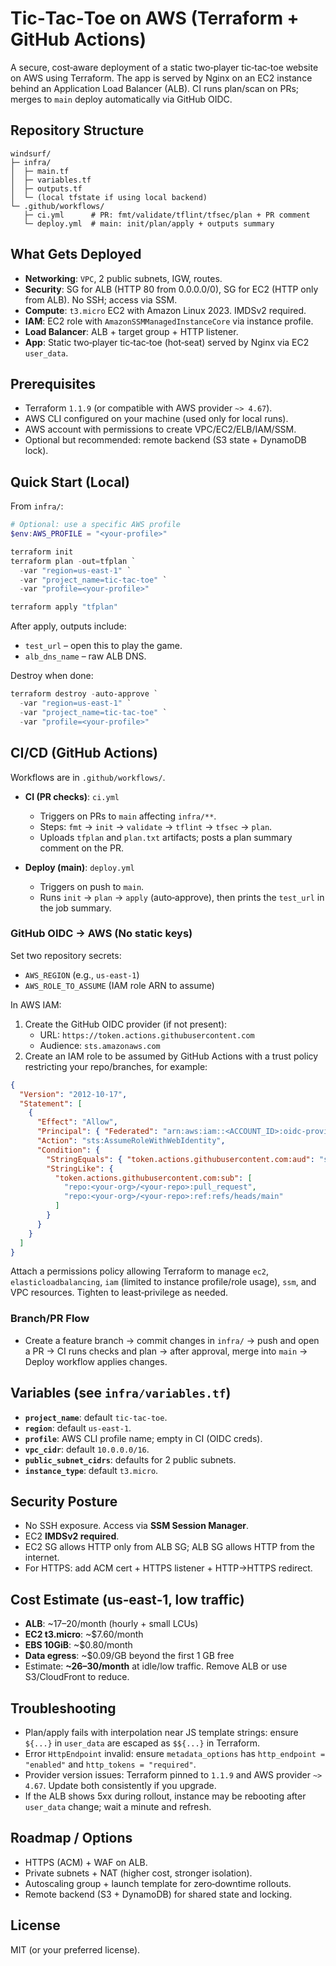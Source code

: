 # Tic‑Tac‑Toe on AWS (Terraform + GitHub Actions)

A secure, cost‑aware deployment of a static two‑player tic‑tac‑toe website on AWS using Terraform. The app is served by Nginx on an EC2 instance behind an Application Load Balancer (ALB). CI runs plan/scan on PRs; merges to `main` deploy automatically via GitHub OIDC.

## Repository Structure
```
windsurf/
├─ infra/
│  ├─ main.tf
│  ├─ variables.tf
│  ├─ outputs.tf
│  └─ (local tfstate if using local backend)
└─ .github/workflows/
   ├─ ci.yml      # PR: fmt/validate/tflint/tfsec/plan + PR comment
   └─ deploy.yml  # main: init/plan/apply + outputs summary
```

## What Gets Deployed
- **Networking**: `VPC`, 2 public subnets, IGW, routes.
- **Security**: SG for ALB (HTTP 80 from 0.0.0.0/0), SG for EC2 (HTTP only from ALB). No SSH; access via SSM.
- **Compute**: `t3.micro` EC2 with Amazon Linux 2023. IMDSv2 required.
- **IAM**: EC2 role with `AmazonSSMManagedInstanceCore` via instance profile.
- **Load Balancer**: ALB + target group + HTTP listener.
- **App**: Static two‑player tic‑tac‑toe (hot‑seat) served by Nginx via EC2 `user_data`.

## Prerequisites
- Terraform `1.1.9` (or compatible with AWS provider `~> 4.67`).
- AWS CLI configured on your machine (used only for local runs).
- AWS account with permissions to create VPC/EC2/ELB/IAM/SSM.
- Optional but recommended: remote backend (S3 state + DynamoDB lock).

## Quick Start (Local)
From `infra/`:
```powershell
# Optional: use a specific AWS profile
$env:AWS_PROFILE = "<your-profile>"

terraform init
terraform plan -out=tfplan `
  -var "region=us-east-1" `
  -var "project_name=tic-tac-toe" `
  -var "profile=<your-profile>"

terraform apply "tfplan"
```
After apply, outputs include:
- `test_url` – open this to play the game.
- `alb_dns_name` – raw ALB DNS.

Destroy when done:
```powershell
terraform destroy -auto-approve `
  -var "region=us-east-1" `
  -var "project_name=tic-tac-toe" `
  -var "profile=<your-profile>"
```

## CI/CD (GitHub Actions)
Workflows are in `.github/workflows/`.

- **CI (PR checks)**: `ci.yml`
  - Triggers on PRs to `main` affecting `infra/**`.
  - Steps: `fmt` → `init` → `validate` → `tflint` → `tfsec` → `plan`.
  - Uploads `tfplan` and `plan.txt` artifacts; posts a plan summary comment on the PR.

- **Deploy (main)**: `deploy.yml`
  - Triggers on push to `main`.
  - Runs `init` → `plan` → `apply` (auto‑approve), then prints the `test_url` in the job summary.

### GitHub OIDC → AWS (No static keys)
Set two repository secrets:
- `AWS_REGION` (e.g., `us-east-1`)
- `AWS_ROLE_TO_ASSUME` (IAM role ARN to assume)

In AWS IAM:
1. Create the GitHub OIDC provider (if not present):
   - URL: `https://token.actions.githubusercontent.com`
   - Audience: `sts.amazonaws.com`
2. Create an IAM role to be assumed by GitHub Actions with a trust policy restricting your repo/branches, for example:
```json
{
  "Version": "2012-10-17",
  "Statement": [
    {
      "Effect": "Allow",
      "Principal": { "Federated": "arn:aws:iam::<ACCOUNT_ID>:oidc-provider/token.actions.githubusercontent.com" },
      "Action": "sts:AssumeRoleWithWebIdentity",
      "Condition": {
        "StringEquals": { "token.actions.githubusercontent.com:aud": "sts.amazonaws.com" },
        "StringLike": {
          "token.actions.githubusercontent.com:sub": [
            "repo:<your-org>/<your-repo>:pull_request",
            "repo:<your-org>/<your-repo>:ref:refs/heads/main"
          ]
        }
      }
    }
  ]
}
```
Attach a permissions policy allowing Terraform to manage `ec2`, `elasticloadbalancing`, `iam` (limited to instance profile/role usage), `ssm`, and VPC resources. Tighten to least‑privilege as needed.

### Branch/PR Flow
- Create a feature branch → commit changes in `infra/` → push and open a PR → CI runs checks and plan → after approval, merge into `main` → Deploy workflow applies changes.

## Variables (see `infra/variables.tf`)
- **`project_name`**: default `tic-tac-toe`.
- **`region`**: default `us-east-1`.
- **`profile`**: AWS CLI profile name; empty in CI (OIDC creds).
- **`vpc_cidr`**: default `10.0.0.0/16`.
- **`public_subnet_cidrs`**: defaults for 2 public subnets.
- **`instance_type`**: default `t3.micro`.

## Security Posture
- No SSH exposure. Access via **SSM Session Manager**.
- EC2 **IMDSv2 required**.
- EC2 SG allows HTTP only from ALB SG; ALB SG allows HTTP from the internet.
- For HTTPS: add ACM cert + HTTPS listener + HTTP→HTTPS redirect.

## Cost Estimate (us‑east‑1, low traffic)
- **ALB**: ~$17–$20/month (hourly + small LCUs)
- **EC2 t3.micro**: ~$7.60/month
- **EBS 10GiB**: ~$0.80/month
- **Data egress**: ~$0.09/GB beyond the first 1 GB free
- Estimate: **~$26–$30/month** at idle/low traffic. Remove ALB or use S3/CloudFront to reduce.

## Troubleshooting
- Plan/apply fails with interpolation near JS template strings: ensure `${...}` in `user_data` are escaped as `$${...}` in Terraform.
- Error `HttpEndpoint` invalid: ensure `metadata_options` has `http_endpoint = "enabled"` and `http_tokens = "required"`.
- Provider version issues: Terraform pinned to `1.1.9` and AWS provider `~> 4.67`. Update both consistently if you upgrade.
- If the ALB shows 5xx during rollout, instance may be rebooting after `user_data` change; wait a minute and refresh.

## Roadmap / Options
- HTTPS (ACM) + WAF on ALB.
- Private subnets + NAT (higher cost, stronger isolation).
- Autoscaling group + launch template for zero‑downtime rollouts.
- Remote backend (S3 + DynamoDB) for shared state and locking.

## License
MIT (or your preferred license).
